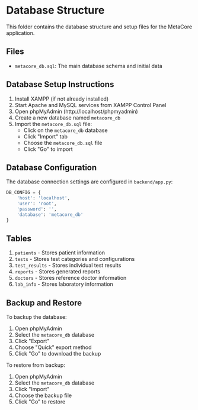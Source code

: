 # Database Structure

This folder contains the database structure and setup files for the MetaCore application.

## Files
- `metacore_db.sql`: The main database schema and initial data

## Database Setup Instructions

1. Install XAMPP (if not already installed)
2. Start Apache and MySQL services from XAMPP Control Panel
3. Open phpMyAdmin (http://localhost/phpmyadmin)
4. Create a new database named `metacore_db`
5. Import the `metacore_db.sql` file:
   - Click on the `metacore_db` database
   - Click "Import" tab
   - Choose the `metacore_db.sql` file
   - Click "Go" to import

## Database Configuration

The database connection settings are configured in `backend/app.py`:
```python
DB_CONFIG = {
    'host': 'localhost',
    'user': 'root',
    'password': '',
    'database': 'metacore_db'
}
```

## Tables

1. `patients` - Stores patient information
2. `tests` - Stores test categories and configurations
3. `test_results` - Stores individual test results
4. `reports` - Stores generated reports
5. `doctors` - Stores reference doctor information
6. `lab_info` - Stores laboratory information

## Backup and Restore

To backup the database:
1. Open phpMyAdmin
2. Select the `metacore_db` database
3. Click "Export"
4. Choose "Quick" export method
5. Click "Go" to download the backup

To restore from backup:
1. Open phpMyAdmin
2. Select the `metacore_db` database
3. Click "Import"
4. Choose the backup file
5. Click "Go" to restore 